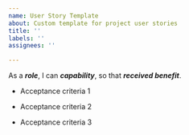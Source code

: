 ```yaml
---
name: User Story Template
about: Custom template for project user stories
title: ''
labels: ''
assignees: ''

---
```


As a ***role***, I can ***capability***, so that ***received benefit***.

- Acceptance criteria 1

- Acceptance criteria 2

- Acceptance criteria 3

